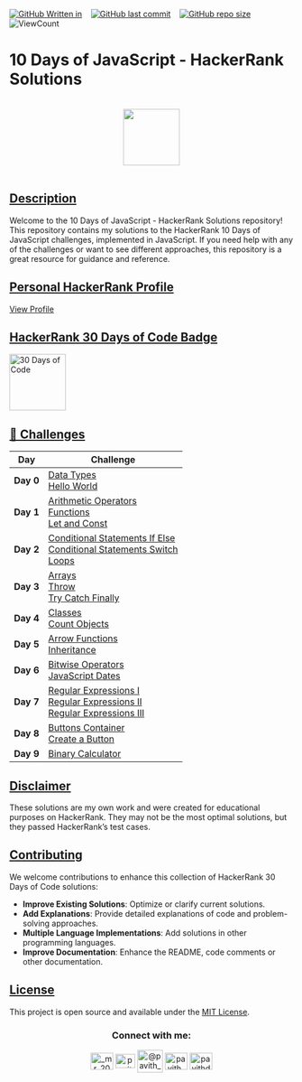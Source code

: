 <!--
-- Author: Pavith Bambaravanage
-- URL: https://github.com/Pavith19
-->

[![GitHub Written in](https://img.shields.io/badge/Written%20in-JavaScript%20%7C%20HTML%20%7C%20CSS-blue)](https://shields.io/)&nbsp;&nbsp;&nbsp;
[![GitHub last commit](https://img.shields.io/github/last-commit/Pavith19/10-Days-Of-JavaScript-HackerRank)](https://github.com/Pavith19/10-Days-Of-JavaScript-HackerRank/commits/main)&nbsp;&nbsp;&nbsp;
[![GitHub repo size](https://img.shields.io/github/repo-size/Pavith19/10-Days-Of-JavaScript-HackerRank)](https://github.com/Pavith19/10-Days-Of-JavaScript-HackerRank/archive/main.zip)&nbsp;&nbsp;&nbsp;
![ViewCount](https://views.whatilearened.today/views/github/Pavith19/10-Days-Of-JavaScript-HackerRank.svg?cache=remove)


# 10 Days of JavaScript - HackerRank Solutions

<p align="center">  
	<br>
	<a href="https://www.hackerrank.com/profile/Pavith_DB">
        <img height=100 src="https://hrcdn.net/community-frontend/assets/brand/logo-new-white-green-a5cb16e0ae.svg"> 
    </a>
    <br>
    <br>
</p>

## [Description]()

Welcome to the 10 Days of JavaScript - HackerRank Solutions repository! This repository contains my solutions to the HackerRank 10 Days of JavaScript challenges, implemented in JavaScript. If you need help with any of the challenges or want to see different approaches, this repository is a great resource for guidance and reference.

## [Personal HackerRank Profile]()

[View Profile](https://www.hackerrank.com/profile/Pavith_DB)

## [HackerRank 30 Days of Code Badge]()

<a href="https://www.hackerrank.com/profile/Pavith_DB">
<img alt="30 Days of Code" src="Badge/30_days_of_code_5_star.png" width = 100 ></a>

## [🚀 Challenges]()

| Day | Challenge                                                                                                         |
|-----|-------------------------------------------------------------------------------------------------------------------|
| **Day 0** | [Data Types](https://github.com/Pavith19/10-Days-Of-JavaScript-HackerRank/blob/main/Day%200/Data%20Types.js) <br> [Hello World](https://github.com/Pavith19/10-Days-Of-JavaScript-HackerRank/blob/main/Day%200/Hello%20World.js) |
| **Day 1** | [Arithmetic Operators](https://github.com/Pavith19/10-Days-Of-JavaScript-HackerRank/blob/main/Day%201/Arithmetic%20Operators.js) <br> [Functions](https://github.com/Pavith19/10-Days-Of-JavaScript-HackerRank/blob/main/Day%201/Functions.js) <br> [Let and Const](https://github.com/Pavith19/10-Days-Of-JavaScript-HackerRank/blob/main/Day%201/Let%20and%20Const.js) |
| **Day 2** | [Conditional Statements If Else](https://github.com/Pavith19/10-Days-Of-JavaScript-HackerRank/blob/main/Day%202/Conditional%20Statements%20If%20Else.js) <br> [Conditional Statements Switch](https://github.com/Pavith19/10-Days-Of-JavaScript-HackerRank/blob/main/Day%202/Conditional%20Statements%20Switch.js) <br> [Loops](https://github.com/Pavith19/10-Days-Of-JavaScript-HackerRank/blob/main/Day%202/Loops.js) |
| **Day 3** | [Arrays](https://github.com/Pavith19/10-Days-Of-JavaScript-HackerRank/blob/main/Day%203/Arrays.js) <br> [Throw](https://github.com/Pavith19/10-Days-Of-JavaScript-HackerRank/blob/main/Day%203/Throw.js) <br> [Try Catch Finally](https://github.com/Pavith19/10-Days-Of-JavaScript-HackerRank/blob/main/Day%203/Try%20Catch%20Finally.js) |
| **Day 4** | [Classes](https://github.com/Pavith19/10-Days-Of-JavaScript-HackerRank/blob/main/Day%204/Classes.js) <br> [Count Objects](https://github.com/Pavith19/10-Days-Of-JavaScript-HackerRank/blob/main/Day%204/Count%20Objects.js) |
| **Day 5** | [Arrow Functions](https://github.com/Pavith19/10-Days-Of-JavaScript-HackerRank/blob/main/Day%205/Arrow%20Functions.js) <br> [Inheritance](https://github.com/Pavith19/10-Days-Of-JavaScript-HackerRank/blob/main/Day%205/Inheritance.js) |
| **Day 6** | [Bitwise Operators](https://github.com/Pavith19/10-Days-Of-JavaScript-HackerRank/blob/main/Day%206/Bitwise%20Operators.js) <br> [JavaScript Dates](https://github.com/Pavith19/10-Days-Of-JavaScript-HackerRank/blob/main/Day%206/JavaScript%20Dates.js) |
| **Day 7** | [Regular Expressions I](https://github.com/Pavith19/10-Days-Of-JavaScript-HackerRank/blob/main/Day%207/Regular%20Expressions%20I.js) <br> [Regular Expressions II](https://github.com/Pavith19/10-Days-Of-JavaScript-HackerRank/blob/main/Day%207/Regular%20Expressions%20II.js) <br> [Regular Expressions III](https://github.com/Pavith19/10-Days-Of-JavaScript-HackerRank/blob/main/Day%207/Regular%20Expresions%20III.js) |
| **Day 8** | [Buttons Container](https://github.com/Pavith19/10-Days-Of-JavaScript-HackerRank/tree/main/Day%208/Buttons%20Container) <br> [Create a Button](https://github.com/Pavith19/10-Days-Of-JavaScript-HackerRank/tree/main/Day%208/Create%20a%20Button) |
| **Day 9** | [Binary Calculator](https://github.com/Pavith19/10-Days-Of-JavaScript-HackerRank/blob/main/Day%209/binaryCalculator.js) |

## [Disclaimer]()

These solutions are my own work and were created for educational purposes on HackerRank. They may not be the most optimal solutions, but they passed HackerRank’s test cases.

## [Contributing]()

We welcome contributions to enhance this collection of HackerRank 30 Days of Code solutions:

- **Improve Existing Solutions**: Optimize or clarify current solutions.
- **Add Explanations**: Provide detailed explanations of code and problem-solving approaches.
- **Multiple Language Implementations**: Add solutions in other programming languages.
- **Improve Documentation**: Enhance the README, code comments or other documentation.

## [License]()
 
This project is open source and available under the [MIT License](LICENSE).


<h3 align="center">Connect with me:</h3>
<p align="center">
  <a href="https://instagram.com/_mr_2001__" target="blank"><img align="center" src="https://raw.githubusercontent.com/rahuldkjain/github-profile-readme-generator/master/src/images/icons/Social/instagram.svg" alt="_mr_2001__" height="30" width="40" /></a>
  <a href="https://linkedin.com/in/www.linkedin.com/in/pavith-bambaravanage-465300293" target="blank"><img align="center" src="https://raw.githubusercontent.com/rahuldkjain/github-profile-readme-generator/master/src/images/icons/Social/linked-in-alt.svg" alt="pavith-bambaravanage-465300293" height="25" width="35" /></a>
  <a href="https://www.hackerrank.com/@pavith_db" target="blank"><img align="center" src="https://raw.githubusercontent.com/rahuldkjain/github-profile-readme-generator/master/src/images/icons/Social/hackerrank.svg" alt="@pavith_db" height="40" width="45" /></a>
  <a href="https://www.leetcode.com/pavith_db" target="blank"><img align="center" src="https://raw.githubusercontent.com/rahuldkjain/github-profile-readme-generator/master/src/images/icons/Social/leet-code.svg" alt="pavith_db" height="30" width="40" /></a>
  <a href="mailto:pavithd2020@gmail.com" target="blank"><img align="center" src="https://github.com/TheDudeThatCode/TheDudeThatCode/raw/master/Assets/Gmail.svg" alt="pavithd2020@gmail.com" height="30" width="40" /></a>
</p>
